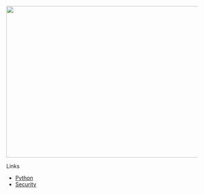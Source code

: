 <div align="center">
    <br>
    <a href="https://github.com/jockerz/jockerz/blame/master/header.svg">
        <img src="header.svg" width="800" height="400">
    </a>
    <br>
</div>


Links

 - [Python](/python)
 - [Security](/os_sec)
